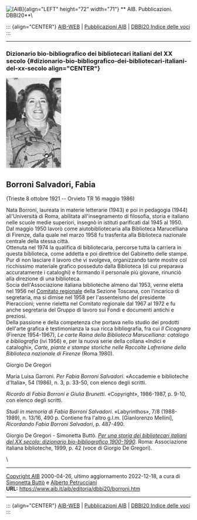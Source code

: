 ![\[AIB\]](/aib/wi/aibv72.gif){align="LEFT" height="72" width="71"}
** AIB. Pubblicazioni. DBBI20**\

::: {align="CENTER"}
[AIB-WEB](/) \| [Pubblicazioni AIB](/pubblicazioni/) \| [DBBI20 Indice
delle voci](dbbi20.htm)
:::

------------------------------------------------------------------------

### Dizionario bio-bibliografico dei bibliotecari italiani del XX secolo {#dizionario-bio-bibliografico-dei-bibliotecari-italiani-del-xx-secolo align="CENTER"}

![\[Ritratto\]](borroni.jpg)

## Borroni Salvadori, Fabia

(Trieste 8 ottobre 1921 -- Orvieto TR 16 maggio 1986)

Nata Borroni, laureata in materie letterarie (1943) e poi in pedagogia
(1944) all\'Università di Roma, abilitata all\'insegnamento di
filosofia, storia e italiano nelle scuole medie superiori, insegnò in
istituti parificati dal 1945 al 1950.\
Dal maggio 1950 lavorò come aiutobibliotecaria alla Biblioteca
Marucelliana di Firenze, dalla quale nel marzo 1958 fu trasferita alla
Biblioteca nazionale centrale della stessa città.\
Ottenuta nel 1974 la qualifica di bibliotecaria, percorse tutta la
carriera in questa biblioteca, come addetta e poi direttrice del
Gabinetto delle stampe. Pur di non lasciare il lavoro che vi svolgeva,
organizzando tante mostre col ricchissimo materiale grafico posseduto
dalla Biblioteca (di cui preparava accuratamente i cataloghi) e formando
il personale più giovane, rinunciò alla direzione di una biblioteca.\
Socia dell\'Associazione italiana biblioteche almeno dal 1953, venne
eletta nel 1956 nel [Comitato regionale](/aib/stor/sezioni/tos.htm)
della Sezione Toscana, con l\'incarico di segretaria, ma si dimise nel
1958 per l\'assenteismo del presidente Pieraccioni; venne rieletta nel
Comitato regionale dal 1967 al 1972 e fu anche segretaria del Gruppo di
lavoro sui Fondi e documenti antichi e preziosi.\
Della passione e della competenza che portava nello studio dei prodotti
dell\'arte grafica è testimonianza la sua ricca bibliografia, fra cui
*Il Cicognara* (Firenze 1954-1967), *Le carte Raina della Biblioteca
Marucelliana: catalogo e bibliografia* (ivi 1956) e, per la nuova serie
della collana «Indici e cataloghi», *Carte, piante e stampe storiche
nelle Raccolte Lafreriane della Biblioteca nazionale di Firenze* (Roma
1980).

Giorgio De Gregori

Maria Luisa Garroni. *Per Fabia Borroni Salvadori*. «Accademie e
biblioteche d\'Italia», 54 (1986), n. 3, p. 33-50, con elenco degli
scritti.

*Ricordo di Fabia Borroni e Giulia Brunetti*. «Copyright», 1986-1987, p.
9-10, con elenco degli scritti.

*Studi in memoria di Fabia Borroni Salvadori*. «Labyrinthos», 7/8
(1988-1989), n. 13/16, 490 p. Contiene fra l\'altro g.l.m. \[Gianlorenzo
Mellini\], *Ricordando Fabia Borroni Salvadori*, p. 487-490.

Giorgio De Gregori - Simonetta Buttò. [*Per una storia dei bibliotecari
italiani del XX secolo: dizionario bio-bibliografico
1900-1990*](/aib/editoria/pub065.htm). Roma: Associazione italiana
biblioteche, 1999, p. 42 (voce di Giorgio De Gregori).

\

------------------------------------------------------------------------

[Copyright AIB](/su-questo-sito/dichiarazione-di-copyright-aib-web/)
2000-04-26, ultimo aggiornamento 2022-12-18, a cura di [Simonetta
Buttò](/aib/redazione3.htm) e [Alberto
Petrucciani](/su-questo-sito/redazione-aib-web/)\
**URL:** https://www.aib.it/aib/editoria/dbbi20/borroni.htm

------------------------------------------------------------------------

::: {align="CENTER"}
[AIB-WEB](/) \| [Pubblicazioni AIB](/pubblicazioni/) \| [DBBI20 Indice
delle voci](dbbi20.htm)
:::

